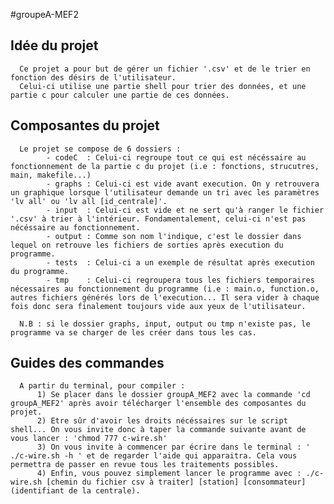 #groupeA-MEF2

## Idée du projet
      Ce projet a pour but de gérer un fichier '.csv' et de le trier en fonction des désirs de l'utilisateur. 
      Celui-ci utilise une partie shell pour trier des données, et une partie c pour calculer une partie de ces données. 

## Composantes du projet
      Le projet se compose de 6 dossiers : 
            - codeC  : Celui-ci regroupe tout ce qui est nécéssaire au fonctionnement de la partie c du projet (i.e : fonctions, strucutres, main, makefile...) 
            - graphs : Celui-ci est vide avant execution. On y retrouvera un graphique lorsque l'utilisateur demande un tri avec les paramètres 'lv all' ou 'lv all [id_centrale]'. 
            - input  : Celui-ci est vide et ne sert qu'à ranger le fichier '.csv' à trier à l'intérieur. Fondamentalement, celui-ci n'est pas nécéssaire au fonctionnement. 
            - output : Comme son nom l'indique, c'est le dossier dans lequel on retrouve les fichiers de sorties après execution du programme. 
            - tests  : Celui-ci a un exemple de résultat après execution du programme. 
            - tmp    : Celui-ci regroupera tous les fichiers temporaires nécessaires au fonctionnement du programme (i.e : main.o, function.o, autres fichiers générés lors de l'execution... Il sera vider à chaque fois donc sera finalement toujours vide aux yeux de l'utilisateur. 

      N.B : si le dossier graphs, input, output ou tmp n'existe pas, le programme va se charger de les créer dans tous les cas. 

## Guides des commandes 
      A partir du terminal, pour compiler : 
          1) Se placer dans le dossier groupA_MEF2 avec la commande 'cd groupA_MEF2' après avoir télécharger l'ensemble des composantes du projet.
          2) Etre sûr d'avoir les droits nécéssaires sur le script shell... On vous invite donc à taper la commande suivante avant de vous lancer : 'chmod 777 c-wire.sh'
          3) On vous invite à commencer par écrire dans le terminal : ' ./c-wire.sh -h ' et de regarder l'aide qui apparaitra. Cela vous permettra de passer en revue tous les traitements possibles. 
          4) Enfin, vous pouvez simplement lancer le programme avec : ./c-wire.sh [chemin du fichier csv à traiter] [station] [consommateur] (identifiant de la centrale).   


          
          


